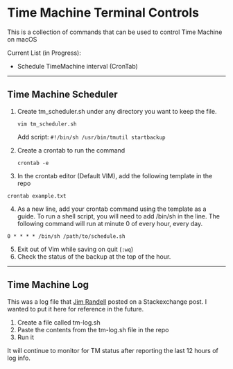 # Time Machine Terminal Controls

This is a collection of commands that can be used to control Time Machine on macOS

Current List (in Progress):
 - Schedule TimeMachine interval (CronTab)

---

## Time Machine Scheduler

 1. Create tm_scheduler.sh under any directory you want to keep the file.

    `vim tm_scheduler.sh`

    Add script:
    `#!/bin/sh
    /usr/bin/tmutil startbackup`

 2. Create a crontab to run the command

    `crontab -e`
3. In the crontab editor (Default VIM), add the following template in the repo

`crontab example.txt`


4. As a new line, add your crontab command using the template as a guide. To run a shell script, you will need to add /bin/sh in the line. The following command will run at minute 0 of every hour, every day.

`0 * * * * /bin/sh /path/to/schedule.sh`

5. Exit out of Vim while saving on quit (`:wq`)
6. Check the status of the backup at the top of the hour.

---

## Time Machine Log

This was a log file that [Jim Randell](https://superuser.com/users/646226/jim-randell) posted on a Stackexchange post. I wanted to put it here for reference in the future.

1. Create a file called tm-log.sh
2. Paste the contents from the tm-log.sh file in the repo
3. Run it

It will continue to monitor for TM status after reporting the last 12 hours of log info.
